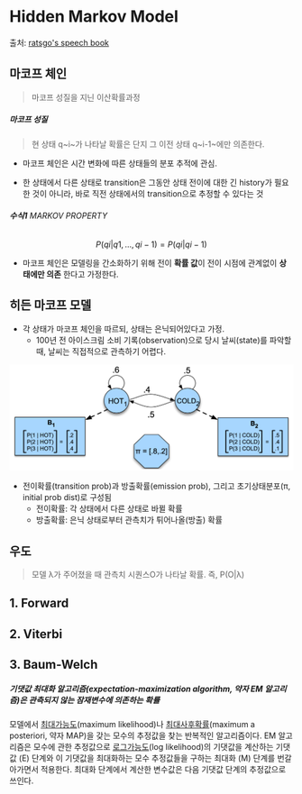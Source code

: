 # Hidden Markov Model

출처: [ratsgo's speech book](https://ratsgo.github.io/speechbook/docs/am/hmm)

## 마코프 체인

> 마코프 성질을 지닌 이산확률과정

##### 마코프 성질

> 현 상태 q~i~가 나타날 확률은 단지 그 이전 상태 q~i-1~에만 의존한다.

- 마코프 체인은 시간 변화에 따른 상태들의 분포 추적에 관심.

- 한 상태에서 다른 상태로 transition은 그동안 상태 전이에 대한 긴 history가 필요한 것이 아니라, 바로 직전 상태에서의 transition으로 추정할 수 있다는 것

###### **수식1** MARKOV PROPERTY

$$
P(qi|q1,...,qi−1)=P(qi|qi−1)
$$

- 마코프 체인은 모델링을 간소화하기 위해 전이 **확률 값**이 전이 시점에 관계없이 **상태에만 의존** 한다고 가정한다.

## 히든 마코프 모델

- 각 상태가 마코프 체인을 따르되, 상태는 은닉되어있다고 가정.
  - 100년 전 아이스크림 소비 기록(observation)으로 당시 날씨(state)를 파악할 때, 날씨는 직접적으로 관측하기 어렵다.

![그림1](markdown-images/nZi5O1B.png)

- 전이확률(transition prob)과 방출확률(emission prob), 그리고 초기상태분포(π, initial prob dist)로 구성됨
  - 전이확률: 각 상태에서 다른 상태로 바뀔 확률
  - 방출확률: 은닉 상태로부터 관측치가 튀어나올(방출) 확률



## 우도

> 모델 λ가 주어졌을 때 관측치 시퀀스O가 나타날 확률. 즉, P(O|λ)



## 1. Forward

## 2. Viterbi



## 3. Baum-Welch

##### **기댓값 최대화 알고리즘**(expectation-maximization algorithm, 약자 EM 알고리즘)은 관측되지 않는 잠재변수에 의존하는 확률 

모델에서 [최대가능도](https://ko.wikipedia.org/wiki/최대가능도)(maximum likelihood)나 [최대사후확률](https://ko.wikipedia.org/wiki/최대사후확률)(maximum a posteriori, 약자 MAP)을 갖는 모수의 추정값을 찾는 반복적인 알고리즘이다. EM 알고리즘은 모수에 관한 추정값으로 [로그가능도](https://ko.wikipedia.org/wiki/가능도#정의)(log likelihood)의 기댓값을 계산하는 기댓값 (E) 단계와 이 기댓값을 최대화하는 모수 추정값들을 구하는 최대화 (M) 단계를 번갈아가면서 적용한다. 최대화 단계에서 계산한 변수값은 다음 기댓값 단계의 추정값으로 쓰인다.



